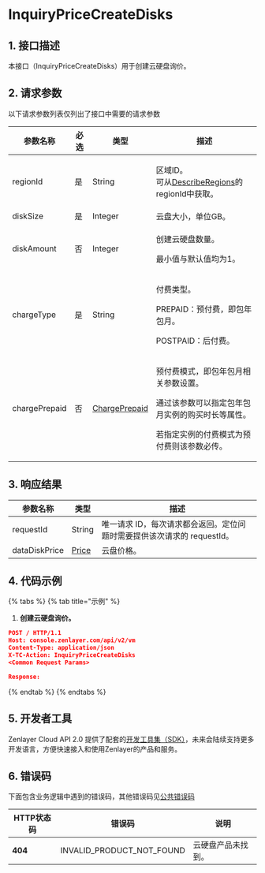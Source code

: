 # InquiryPriceCreateDisks

## 1. 接口描述

本接口（InquiryPriceCreateDisks）用于创建云硬盘询价。

## 2. 请求参数

以下请求参数列表仅列出了接口中需要的请求参数

| 参数名称          | 必选 | 类型                                                                | 描述                                                                                                                                                                                         |
| ------------- | -- | ----------------------------------------------------------------- | ------------------------------------------------------------------------------------------------------------------------------------------------------------------------------------------ |
| regionId      | 是  | String                                                            | <p>区域ID。<br>可从<a href="https://app.gitbook.com/o/Rd15U4uRjRmyN7R1SiQh/s/q4kkSWfFMDdA8LtynnfE/~/changes/271/xu-ni-ji/gong-gong-xin-xi/describeregions">DescribeRegions</a>的regionId中获取。</p> |
| diskSize      | 是  | Integer                                                           | 云盘大小，单位GB。                                                                                                                                                                                 |
| diskAmount    | 否  | Integer                                                           | <p>创建云硬盘数量。</p><p>最小值与默认值均为1。</p>                                                                                                                                                          |
| chargeType    | 是  | String                                                            | <p>付费类型。</p><p>PREPAID：预付费，即包年包月。</p><p>POSTPAID：后付费。</p>                                                                                                                                  |
| chargePrepaid | 否  | [ChargePrepaid](../../luo-jin-shu/datastructure.md#chargeprepaid) | <p>预付费模式，即包年包月相关参数设置。</p><p>通过该参数可以指定包年包月实例的购买时长等属性。</p><p>若指定实例的付费模式为预付费则该参数必传。</p>                                                                                                       |

## 3. 响应结果

| 参数名称          | 类型                                                | 描述                                         |
| ------------- | ------------------------------------------------- | ------------------------------------------ |
| requestId     | String                                            | 唯一请求 ID，每次请求都会返回。定位问题时需要提供该次请求的 requestId。 |
| dataDiskPrice | [Price](../../luo-jin-shu/datastructure.md#price) | 云盘价格。                                      |

## 4. 代码示例

{% tabs %}
{% tab title="示例" %}
1. **创建云硬盘询价。**

```json
POST / HTTP/1.1
Host: console.zenlayer.com/api/v2/vm
Content-Type: application/json
X-TC-Action: InquiryPriceCreateDisks
<Common Request Params>

Response:

```
{% endtab %}
{% endtabs %}

## 5. 开发者工具

Zenlayer Cloud API 2.0 提供了配套的[开发工具集（SDK）](../../api-introduction/sdk/)，未来会陆续支持更多开发语言，方便快速接入和使用Zenlayer的产品和服务。



## 6. 错误码

下面包含业务逻辑中遇到的错误码，其他错误码见[公共错误码](../../api-introduction/instruction/commonerrorcode.md)

| HTTP状态码 | 错误码                          | 说明        |
| ------- | ---------------------------- | --------- |
| **404** | INVALID\_PRODUCT\_NOT\_FOUND | 云硬盘产品未找到。 |

